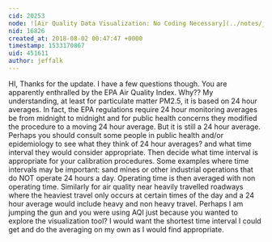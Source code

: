 ```yaml
---
cid: 20253
node: ![Air Quality Data Visualization: No Coding Necessary](../notes/jiteovien/08-01-2018/air-quality-data-visualization-no-coding-necessary)
nid: 16826
created_at: 2018-08-02 00:47:47 +0000
timestamp: 1533170867
uid: 451611
author: jeffalk
---
```


HI, Thanks for the update.  I have a few questions though. You are apparently enthralled by the EPA Air Quality Index. Why??  My understanding, at least for particulate matter PM2.5, it is based on 24 hour averages. In fact, the EPA regulations require 24 hour monitoring averages be from midnight to midnight and for public health concerns they modified the procedure to a moving 24 hour average.  But it is still a 24 hour average. Perhaps you should consult some people in public health and/or epidemiology to see what they think of 24 hour averages? and what time interval they would consider appropriate.  Then decide what time interval is appropriate for your calibration procedures.  Some examples where time intervals may be important:  sand mines or other industrial operations that do NOT operate 24 hours a day. Operating time is then averaged with non operating time. Similarly for air quality near heavily travelled roadways where the heaviest travel only occurs at certain times of the day and a 24 hour average would include heavy and non heavy travel. Perhaps I am jumping the gun and you were using AQI just because you wanted to explore the visualization tool? I would want the shortest time interval I could get and do the averaging on my own as I would find appropriate.    